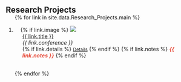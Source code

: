 <h2 id="Research_Projects" style="margin: 2px 0px -15px;">Research Projects</h2>

<div class="Research_Projects">
<ol class="bibliography">

{% for link in site.data.Research_Projects.main %}

<li>
<div class="pub-row">
  <div class="col-sm-3 abbr" style="position: relative;padding-right: 15px;padding-left: 15px;">
    {% if link.image %} 
    <img src="{{ link.image }}" class="teaser img-fluid z-depth-1" style="width=100;height=40%">
    <!-- 主要内容
    {% if link.conference_short %} 
    <abbr class="badge">{{ link.conference_short }}</abbr>
    {% endif %}
    {% endif %} -->
  </div>
  <div class="col-sm-9" style="position: relative;padding-right: 15px;padding-left: 20px;">
      <div class="title"><a href="{{ link.pdf }}">{{ link.title }}</a></div>
      <!--<div class="author">{{ link.authors }}</div>-->
      <div class="periodical"><em>{{ link.conference }}</em>
      </div>    
    <div class="links">
    <!-- 
      {% if link.pdf %} 
      <a href="{{ link.pdf }}" class="btn btn-sm z-depth-0" role="button" target="_blank" style="font-size:12px;">PDF</a>
      {% endif %}
      {% if link.code %} 
      <a href="{{ link.code }}" class="btn btn-sm z-depth-0" role="button" target="_blank" style="font-size:12px;">Code</a>
      {% endif %}
      {% if link.page %} 
      <a href="{{ link.page }}" class="btn btn-sm z-depth-0" role="button" target="_blank" style="font-size:12px;">Project Page</a>
      {% endif %}
      {% if link.bibtex %} 
      <a href="{{ link.bibtex }}" class="btn btn-sm z-depth-0" role="button" target="_blank" style="font-size:12px;">BibTex</a>
      {% endif %}-->
      {% if link.details %} 
      <a href="{{ link.details }}" class="btn btn-sm z-depth-0" role="button" target="_blank" style="font-size:12px;">Details</a>
      {% endif %}
      {% if link.notes %} 
      <strong> <i style="color:#e74d3c">{{ link.notes }}</i></strong>
      {% endif %}
    <!-- 
      {% if link.others %} 
      {{ link.others }}
      {% endif %}-->
    </div>
  </div>
</div>
</li>
<br>

{% endfor %}

</ol>
</div>
